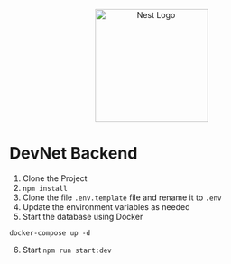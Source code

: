 <p align="center">
  <a href="http://nestjs.com/" target="blank"><img src="https://nestjs.com/img/logo-small.svg" width="200" alt="Nest Logo" /></a>
</p>


# DevNet Backend 

1. Clone the Project 
2. ```npm install```
3.  Clone the file ```.env.template``` file and rename it to ```.env```
4. Update the environment variables as needed
5. Start the database using Docker
```
docker-compose up -d
```

6. Start ```npm run start:dev```
